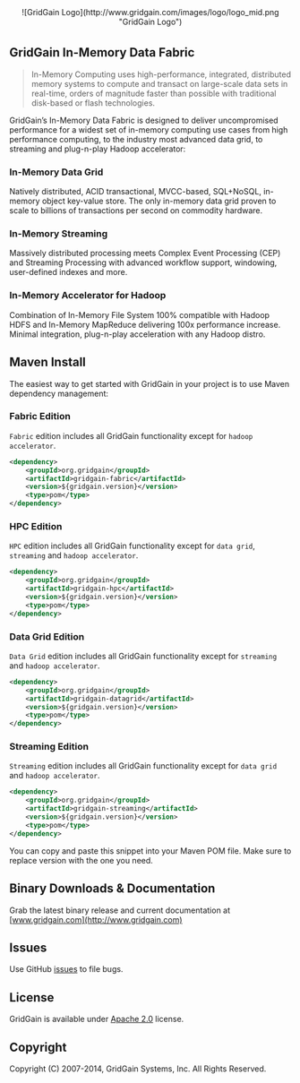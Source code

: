 <center>
![GridGain Logo](http://www.gridgain.com/images/logo/logo_mid.png "GridGain Logo")
</center>

<div style="height: 5px"></div>

## GridGain In-Memory Data Fabric
<blockquote>In-Memory Computing uses high-performance, integrated, distributed memory systems to compute and transact on large-scale data sets in real-time, orders of magnitude faster than possible with traditional disk-based or flash technologies.
</blockquote>

GridGain’s In-Memory Data Fabric is designed to deliver uncompromised performance for a widest set of in-memory computing use cases from high performance computing, to the industry most advanced data grid, to streaming and plug-n-play Hadoop accelerator:

### In-Memory Data Grid
Natively distributed, ACID transactional, MVCC-based, SQL+NoSQL, in-memory object key-value store. The only in-memory data grid proven to scale to billions of transactions per second on commodity hardware.

### In-Memory Streaming
Massively distributed processing meets Complex Event Processing (CEP) and Streaming Processing with advanced workflow support, windowing, user-defined indexes and more.

### In-Memory Accelerator for Hadoop
Combination of In-Memory File System 100% compatible with Hadoop HDFS and In-Memory MapReduce delivering 100x performance increase. Minimal integration, plug-n-play acceleration with any Hadoop distro.

## Maven Install
The easiest way to get started with GridGain in your project is to use Maven dependency management:

### Fabric Edition
`Fabric` edition includes all GridGain functionality except for `hadoop accelerator`.

```xml
<dependency>
    <groupId>org.gridgain</groupId>
    <artifactId>gridgain-fabric</artifactId>
    <version>${gridgain.version}</version>
    <type>pom</type>
</dependency>
```

### HPC Edition
`HPC` edition includes all GridGain functionality except for `data grid`, `streaming` and `hadoop accelerator`.

```xml
<dependency>
    <groupId>org.gridgain</groupId>
    <artifactId>gridgain-hpc</artifactId>
    <version>${gridgain.version}</version>
    <type>pom</type>
</dependency>
```

### Data Grid Edition
`Data Grid` edition includes all GridGain functionality except for `streaming` and `hadoop accelerator`.

```xml
<dependency>
    <groupId>org.gridgain</groupId>
    <artifactId>gridgain-datagrid</artifactId>
    <version>${gridgain.version}</version>
    <type>pom</type>
</dependency>
```

### Streaming Edition
`Streaming` edition includes all GridGain functionality except for `data grid` and `hadoop accelerator`.

```xml
<dependency>
    <groupId>org.gridgain</groupId>
    <artifactId>gridgain-streaming</artifactId>
    <version>${gridgain.version}</version>
    <type>pom</type>
</dependency>
```

You can copy and paste this snippet into your Maven POM file. Make sure to replace version with the one you need.

## Binary Downloads & Documentation
Grab the latest binary release and current documentation at [www.gridgain.com](http://www.gridgain.com)

## Issues
Use GitHub [issues](https://github.com/gridgain/gridgain/issues) to file bugs.

## License
GridGain is available under [Apache 2.0](http://www.apache.org/licenses/LICENSE-2.0.html) license.

## Copyright
Copyright (C) 2007-2014, GridGain Systems, Inc. All Rights Reserved.
